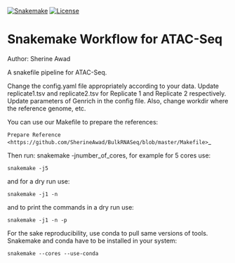 [![Snakemake](https://img.shields.io/badge/snakemake-≥6.0.2-brightgreen.svg)](https://snakemake.github.io)
[![License](https://img.shields.io/badge/License-BSD_3--Clause-blue.svg)](https://opensource.org/licenses/BSD-3-Clause)


Snakemake Workflow for ATAC-Seq  
=====================================

Author: Sherine Awad 

A snakefile pipeline for ATAC-Seq.

Change the config.yaml file appropriately according to your data. 
Update replicate1.tsv and replicate2.tsv for Replicate 1 and Replicate 2 respectively. 
Update parameters of Genrich in the config file. Also, change workdir where the reference genome,  etc.

You can use our Makefile to prepare the references: 

`Prepare Reference <https://github.com/SherineAwad/BulkRNASeq/blob/master/Makefile>`_

Then run: snakemake -jnumber_of_cores, for example for 5 cores use:

    snakemake -j5 

and for a dry run use: 

    snakemake -j1 -n 


and to print the commands in a dry run use:

    snakemake -j1 -n -p 

For the sake reproducibility, use conda to pull same versions of tools. Snakemake and conda have to be installed in your system:

    snakemake --cores --use-conda
